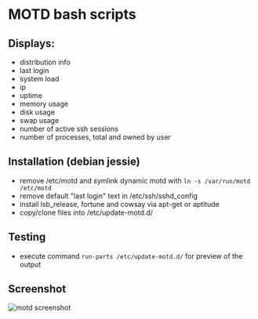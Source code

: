 # MOTD bash scripts

## Displays:
 -  distribution info
 -  last login
 -  system load
 -  ip
 -  uptime
 -  memory usage
 -  disk usage
 -  swap usage
 -  number of active ssh sessions
 -  number of processes, total and owned by user

## Installation (debian jessie)
- remove /etc/motd and symlink dynamic motd with `ln -s /var/run/motd /etc/motd`
- remove default "last login" text in /etc/ssh/sshd_config
- install lsb_release, fortune and cowsay via apt-get or aptitude
- copy/clone files into /etc/update-motd.d/

## Testing
 - execute command `run-parts /etc/update-motd.d/` for preview of the output

## Screenshot

<img src='https://raw.githubusercontent.com/xTrinch/update-motd.d/master/motd-screenshot.PNG' alt='motd screenshot'>
